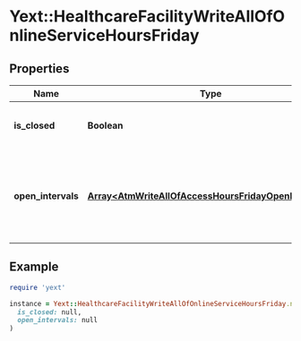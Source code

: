 # Yext::HealthcareFacilityWriteAllOfOnlineServiceHoursFriday

## Properties

| Name | Type | Description | Notes |
| ---- | ---- | ----------- | ----- |
| **is_closed** | **Boolean** | Indicates if the online service hours are \&quot;closed\&quot; on Friday. | [optional] |
| **open_intervals** | [**Array&lt;AtmWriteAllOfAccessHoursFridayOpenIntervals&gt;**](AtmWriteAllOfAccessHoursFridayOpenIntervals.md) | Contains the time intervals for the Entity&#39;s online service hours on Friday. Note that if isClosed is set to true, \&quot;openIntervals\&quot; cannot be provided in an update. | [optional] |

## Example

```ruby
require 'yext'

instance = Yext::HealthcareFacilityWriteAllOfOnlineServiceHoursFriday.new(
  is_closed: null,
  open_intervals: null
)
```

